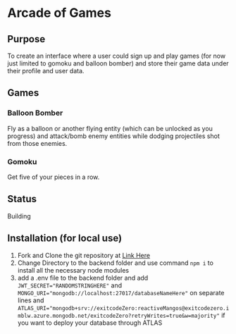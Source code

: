 # Arcade of Games

## Purpose
To create an interface where a user could sign up and play games (for now just limited to gomoku and balloon bomber) and store their game data under their profile and user data.

## Games
### Balloon Bomber
Fly as a balloon or another flying entity (which can be unlocked as you progress) and attack/bomb enemy entities while dodging projectiles shot from those enemies.

### Gomoku
Get five of your pieces in a row.

## Status
Building

## Installation (for local use)
1. Fork and Clone the git repository at [Link Here](https://github.com/imjchiang/arcade-of-games)
2. Change Directory to the backend folder and use command ```npm i``` to install all the necessary node modules
3. add a .env file to the backend folder and add ```JWT_SECRET="RANDOMSTRINGHERE"``` and ```MONGO_URI="mongodb://localhost:27017/databaseNameHere"``` on separate lines and ```ATLAS_URI="mongodb+srv://exitcodeZero:reactiveMangos@exitcodezero.imblw.azure.mongodb.net/exitcodeZero?retryWrites=true&w=majority"``` if you want to deploy your database through ATLAS
